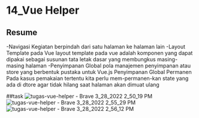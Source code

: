 # 14_Vue Helper
## Resume
-Navigasi Kegiatan
berpindah dari satu halaman ke halaman lain
-Layout Template pada Vue layout template pada vue
adalah komponen yang dapat dipakai sebagai susunan tata letak dasar yang membungkus masing-masing halaman
-Penyimpanan Global
pola manajemen penyimpanan atau store yang berbentuk pustaka untuk Vue.js
Penyimpanan Global Permanen Pada kasus pemakaian tertentu kita perlu mem-permanen-kan state yang ada di dtore agar tidak hilang saat halaman akan dimuat ulang

##task
![tugas-vue-helper - Brave 3_28_2022 2_50_19 PM](https://user-images.githubusercontent.com/72496912/160343583-1077a651-aefd-4ecf-b454-071df64812bd.png)
![tugas-vue-helper - Brave 3_28_2022 2_55_29 PM](https://user-images.githubusercontent.com/72496912/160343588-83a2ce7e-2671-40d2-8f93-00f5797803b8.png)
![tugas-vue-helper - Brave 3_28_2022 2_56_12 PM](https://user-images.githubusercontent.com/72496912/160343591-bf2ff97a-4724-4943-a6c3-e00431c39e2a.png)
